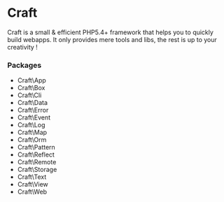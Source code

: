 # Craft

Craft is a small & efficient PHP5.4+ framework that helps you to quickly build webapps.
It only provides mere tools and libs, the rest is up to your creativity !

### Packages

- Craft\App
- Craft\Box
- Craft\Cli
- Craft\Data
- Craft\Error
- Craft\Event
- Craft\Log
- Craft\Map
- Craft\Orm
- Craft\Pattern
- Craft\Reflect
- Craft\Remote
- Craft\Storage
- Craft\Text
- Craft\View
- Craft\Web